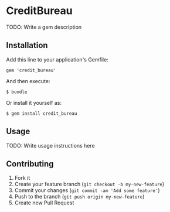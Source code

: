# CreditBureau

TODO: Write a gem description

## Installation

Add this line to your application's Gemfile:

    gem 'credit_bureau'

And then execute:

    $ bundle

Or install it yourself as:

    $ gem install credit_bureau

## Usage

TODO: Write usage instructions here

## Contributing

1. Fork it
2. Create your feature branch (`git checkout -b my-new-feature`)
3. Commit your changes (`git commit -am 'Add some feature'`)
4. Push to the branch (`git push origin my-new-feature`)
5. Create new Pull Request
